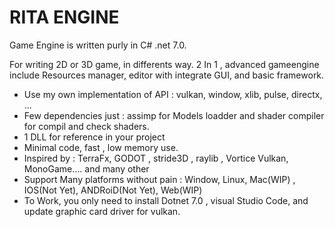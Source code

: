 # RITA ENGINE

Game Engine is written purly in C# .net 7.0.

For writing 2D or 3D game, in differents way.
2 In 1 , advanced gameengine include Resources manager, editor with integrate GUI, and basic framework.

- Use my own implementation of API : vulkan, window, xlib, pulse, directx, ...
- Few dependencies just : assimp  for Models loadder and shader compiler for compil and check shaders.
- 1 DLL for reference in your project
- Minimal code, fast , low memory use.
- Inspired by : TerraFx, GODOT , stride3D , raylib , Vortice Vulkan, MonoGame.... and many other
- Support Many platforms without pain : Window, Linux, Mac(WIP) , IOS(Not Yet), ANDRoiD(Not Yet), Web(WIP)
- To Work, you only need to install Dotnet 7.0 , visual Studio Code, and update graphic card driver for vulkan.
